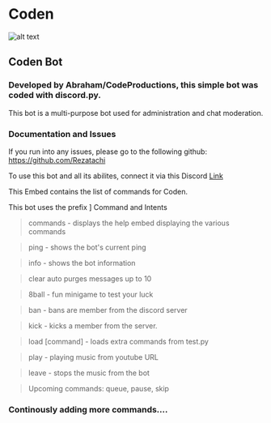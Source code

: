 # Coden
![alt text](https://cdn.discordapp.com/attachments/761256129191477261/796081508959256636/Ten_3.jpg)


## Coden Bot

### Developed by Abraham/CodeProductions, this simple bot was coded with discord.py.
This bot is a multi-purpose bot used for administration and chat moderation.

### Documentation and Issues
If you run into any issues, please go to the following github:
https://github.com/Rezatachi

To use this bot and all its abilites, connect it via this Discord [Link](https://discord.com/api/oauth2/authorize?client_id=785943693244760094&permissions=0&scope=bot)

This Embed contains the list of commands for Coden.

This bot uses the prefix ]
Command and Intents

> commands - displays the help embed displaying the various commands

> ping - shows the bot's current ping

> info - shows the bot information

> clear auto purges messages up to 10

> 8ball - fun minigame to test your luck

> ban - bans are member from the discord server

> kick - kicks a member from the server.

> load [command] - loads extra commands from test.py

> play - playing music from youtube URL

> leave - stops the music from the bot

>Upcoming commands: queue, pause, skip

### Continously adding more commands....


